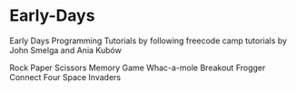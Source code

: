 # Early-Days
Early Days Programming Tutorials by following freecode camp tutorials by John Smelga and Ania Kubów 

Rock Paper Scissors
Memory Game
Whac-a-mole
Breakout
Frogger
Connect Four
Space Invaders


